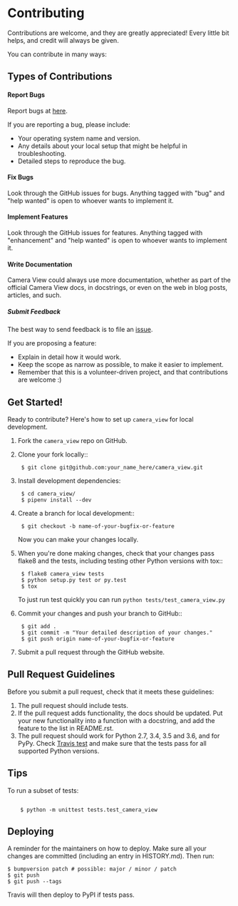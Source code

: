 # Contributing

Contributions are welcome, and they are greatly appreciated! Every little bit
helps, and credit will always be given.

You can contribute in many ways:

## Types of Contributions

#### Report Bugs

Report bugs at [here](https://github.com/jneines/camera_view/issues).

If you are reporting a bug, please include:

* Your operating system name and version.
* Any details about your local setup that might be helpful in troubleshooting.
* Detailed steps to reproduce the bug.

#### Fix Bugs

Look through the GitHub issues for bugs. Anything tagged with "bug" and "help
wanted" is open to whoever wants to implement it.

#### Implement Features

Look through the GitHub issues for features. Anything tagged with "enhancement"
and "help wanted" is open to whoever wants to implement it.

#### Write Documentation

Camera View could always use more documentation, whether as part of the
official Camera View docs, in docstrings, or even on the web in blog posts,
articles, and such.

##### Submit Feedback

The best way to send feedback is to file an [issue](https://github.com/jneines/camera_view/issues).

If you are proposing a feature:

* Explain in detail how it would work.
* Keep the scope as narrow as possible, to make it easier to implement.
* Remember that this is a volunteer-driven project, and that contributions
  are welcome :)

## Get Started!

Ready to contribute? Here's how to set up `camera_view` for local development.

1. Fork the `camera_view` repo on GitHub.
2. Clone your fork locally::

        $ git clone git@github.com:your_name_here/camera_view.git

3. Install development dependencies:

        $ cd camera_view/
        $ pipenv install --dev

4. Create a branch for local development::

        $ git checkout -b name-of-your-bugfix-or-feature

    Now you can make your changes locally.

5. When you're done making changes, check that your changes pass flake8 and the
   tests, including testing other Python versions with tox::

        $ flake8 camera_view tests
        $ python setup.py test or py.test
        $ tox

    To just run test quickly you can run `python tests/test_camera_view.py`

6. Commit your changes and push your branch to GitHub::

        $ git add .
        $ git commit -m "Your detailed description of your changes."
        $ git push origin name-of-your-bugfix-or-feature

7. Submit a pull request through the GitHub website.

## Pull Request Guidelines

Before you submit a pull request, check that it meets these guidelines:

1. The pull request should include tests.
2. If the pull request adds functionality, the docs should be updated. Put
   your new functionality into a function with a docstring, and add the
   feature to the list in README.rst.
3. The pull request should work for Python 2.7, 3.4, 3.5 and 3.6, and for PyPy. Check
   [Travis test](https://travis-ci.org/jneines/camera_view/pull_requests)
   and make sure that the tests pass for all supported Python versions.


## Tips

To run a subset of tests:

```batch

    $ python -m unittest tests.test_camera_view
```

## Deploying


A reminder for the maintainers on how to deploy.
Make sure all your changes are committed (including an entry in HISTORY.md).
Then run:

```batch
$ bumpversion patch # possible: major / minor / patch
$ git push
$ git push --tags
```

Travis will then deploy to PyPI if tests pass.
